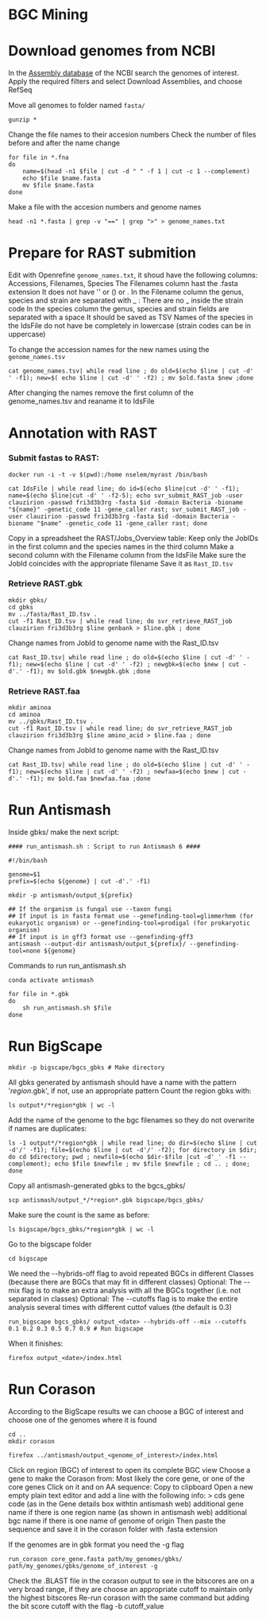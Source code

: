 # BGC Mining

# Download genomes from NCBI
In the [Assembly database](https://www.ncbi.nlm.nih.gov/assembly) of the NCBI search the genomes of interest.
Apply the required filters and select Download Assemblies, and choose RefSeq

Move all genomes to folder named `fasta/`
~~~
gunzip *
~~~

Change the file names to their accesion numbers
Check the number of files before and after the name change
~~~
for file in *.fna 
do
    name=$(head -n1 $file | cut -d " " -f 1 | cut -c 1 --complement)
    echo $file $name.fasta
    mv $file $name.fasta
done
~~~

Make a file with the accesion numbers and genome names
~~~
head -n1 *.fasta | grep -v "==" | grep ">" > genome_names.txt
~~~

# Prepare for RAST submition
Edit with Openrefine `genome_names.txt`, it shoud have the following columns: Accessions, Filenames, Species
    The Filenames column hast the .fasta extension
    It does not have '' or () or . 
    In the Filename column the genus, species and strain are separated with _ : There are no _ inside the strain code
    In the species column the genus, species and strain fields are separated with a space
    It should be saved as TSV
    Names of the species in the IdsFile do not have be completely in lowercase (strain codes can be in uppercase)

To change the accession names for the new names using the `genome_names.tsv`
~~~
cat genome_names.tsv| while read line ; do old=$(echo $line | cut -d' ' -f1); new=$( echo $line | cut -d' ' -f2) ; mv $old.fasta $new ;done
~~~

After changing the names remove the first column of the genome_names.tsv and reaname it to IdsFile

# Annotation with RAST 

### Submit fastas to RAST:
~~~
docker run -i -t -v $(pwd):/home nselem/myrast /bin/bash

cat IdsFile | while read line; do id=$(echo $line|cut -d' ' -f1); name=$(echo $line|cut -d' ' -f2-5); echo svr_submit_RAST_job -user clauzirion -passwd fri3d3b3rg -fasta $id -domain Bacteria -bioname "${name}" -genetic_code 11 -gene_caller rast; svr_submit_RAST_job -user clauzirion -passwd fri3d3b3rg -fasta $id -domain Bacteria -bioname "$name" -genetic_code 11 -gene_caller rast; done
~~~

Copy in a spreadsheet the RAST/Jobs_Overview table: 
    Keep only the JobIDs in the first column and the species names in the third column
    Make a second column with the Filename column from the IdsFile
    Make sure the JobId coincides with the appropriate filename
    Save it as `Rast_ID.tsv`


### Retrieve RAST.gbk
~~~
mkdir gbks/
cd gbks
mv ../fasta/Rast_ID.tsv .
cut -f1 Rast_ID.tsv | while read line; do svr_retrieve_RAST_job clauzirion fri3d3b3rg $line genbank > $line.gbk ; done
~~~

Change names from JobId to genome name with the Rast_ID.tsv
~~~
cat Rast_ID.tsv| while read line ; do old=$(echo $line | cut -d' ' -f1); new=$(echo $line | cut -d' ' -f2) ; newgbk=$(echo $new | cut -d'.' -f1); mv $old.gbk $newgbk.gbk ;done
~~~

### Retrieve RAST.faa
~~~
mkdir aminoa
cd aminoa
mv ../gbks/Rast_ID.tsv .
cut -f1 Rast_ID.tsv | while read line; do svr_retrieve_RAST_job clauzirion fri3d3b3rg $line amino_acid > $line.faa ; done
~~~
Change names from JobId to genome name with the Rast_ID.tsv
~~~
cat Rast_ID.tsv| while read line ; do old=$(echo $line | cut -d' ' -f1); new=$(echo $line | cut -d' ' -f2) ; newfaa=$(echo $new | cut -d'.' -f1); mv $old.faa $newfaa.faa ;done
~~~


# Run Antismash

Inside gbks/ make the next script:
~~~ 
#### run_antismash.sh : Script to run Antismash 6 ####

#!/bin/bash

genome=$1
prefix=$(echo ${genome} | cut -d'.' -f1)

mkdir -p antismash/output_${prefix}

## If the organism is fungal use --taxon fungi
## If input is in fasta format use --genefinding-tool=glimmerhmm (for eukaryotic organism) or --genefinding-tool=prodigal (for prokaryotic organism)
## If input is in gff3 format use --genefinding-gff3
antismash --output-dir antismash/output_${prefix}/ --genefinding-tool=none ${genome}
~~~

Commands to run run_antismash.sh 

~~~
conda activate antismash

for file in *.gbk
do
    sh run_antismash.sh $file
done
~~~

# Run BigScape

~~~
mkdir -p bigscape/bgcs_gbks # Make directory
~~~

All gbks generated by antismash should have a name with the pattern '*region*.gbk', if not, use an appropriate pattern
Count the region gbks with:
~~~
ls output*/*region*gbk | wc -l
~~~

Add the name of the genome to the bgc filenames so they do not overwrite if names are duplicates:
~~~
ls -1 output*/*region*gbk | while read line; do dir=$(echo $line | cut -d'/' -f1); file=$(echo $line | cut -d'/' -f2); for directory in $dir; do cd $directory; pwd ; newfile=$(echo $dir-$file |cut -d'_' -f1 --complement); echo $file $newfile ; mv $file $newfile ; cd .. ; done; done
~~~

Copy all antismash-generated gbks to the bgcs_gbks/
~~~
scp antismash/output_*/*region*.gbk bigscape/bgcs_gbks/ 
~~~

Make sure the count is the same as before:
~~~
ls bigscape/bgcs_gbks/*region*gbk | wc -l
~~~

Go to the bigscape folder
~~~
cd bigscape
~~~

We need the --hybrids-off flag to avoid repeated BGCs in different Classes (because there are BGCs that may fit in different classes)
Optional: The --mix flag is to make an extra analysis with all the BGCs together (i.e. not separated in classes)
Optional: The --cutoffs flag is to make the entire analysis several times with different cuttof values (the default is 0.3)
~~~
run_bigscape bgcs_gbks/ output_<date> --hybrids-off --mix --cutoffs 0.1 0.2 0.3 0.5 0.7 0.9 # Run bigscape
~~~

When it finishes:
~~~
firefox output_<date>/index.html
~~~

# Run Corason
According to the BigScape results we can choose a BGC of interest and choose one of the genomes where it is found
~~~
cd ..
mkdir corason

firefox ../antismash/output_<genome_of_interest>/index.html
~~~

Click on region (BGC) of interest to open its complete BGC view
Choose a gene to make the Corason from: Most likely the core gene, or one of the core genes
Click on it and on AA sequence: Copy to clipboard
Open a new empty plain text editor and add a line with the following info:
     > 
     cds gene code (as in the Gene details box withtin antismash web)
     additional gene name if there is one
     region name (as shown in antismash web)
     additional bgc name if there is one
     name of genome of origin
Then paste the sequence and save it in the corason folder with .fasta extension

If the genomes are in gbk format you need the -g flag
~~~
run_corason core_gene.fasta path/my_genomes/gbks/ path/my_genomes/gbks/genome_of_interest -g
~~~

Check the .BLAST file in the corason output to see in the bitscores are on a very broad range, if they are choose an appropriate cutoff to maintain only the highest bitscores
Re-run corason with the same command but adding the bit score cutoff with the flag -b cutoff_value




